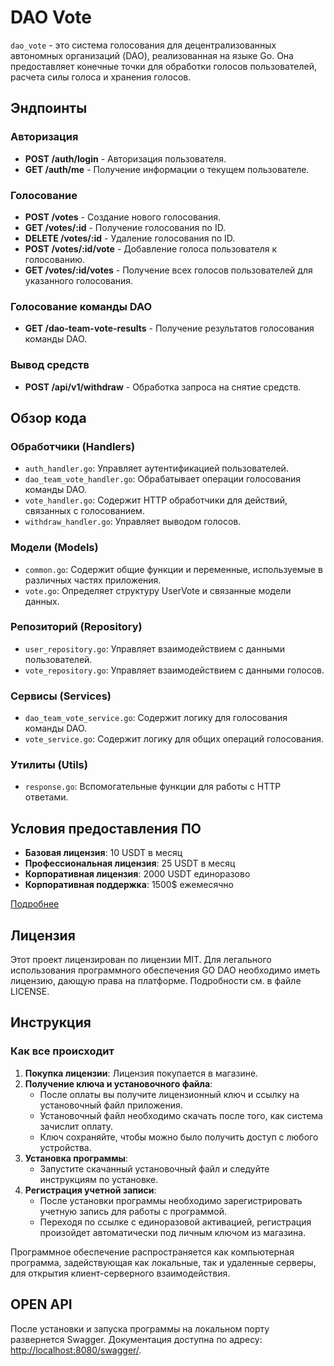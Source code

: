 # DAO Vote

`dao_vote` - это система голосования для децентрализованных автономных организаций (DAO), реализованная на языке Go. Она предоставляет конечные точки для обработки голосов пользователей, расчета силы голоса и хранения голосов.

## Эндпоинты

### Авторизация

- **POST /auth/login** - Авторизация пользователя.
- **GET /auth/me** - Получение информации о текущем пользователе.

### Голосование

- **POST /votes** - Создание нового голосования.
- **GET /votes/:id** - Получение голосования по ID.
- **DELETE /votes/:id** - Удаление голосования по ID.
- **POST /votes/:id/vote** - Добавление голоса пользователя к голосованию.
- **GET /votes/:id/votes** - Получение всех голосов пользователей для указанного голосования.

### Голосование команды DAO

- **GET /dao-team-vote-results** - Получение результатов голосования команды DAO.

### Вывод средств

- **POST /api/v1/withdraw** - Обработка запроса на снятие средств.

## Обзор кода

### Обработчики (Handlers)

- `auth_handler.go`: Управляет аутентификацией пользователей.
- `dao_team_vote_handler.go`: Обрабатывает операции голосования команды DAO.
- `vote_handler.go`: Содержит HTTP обработчики для действий, связанных с голосованием.
- `withdraw_handler.go`: Управляет выводом голосов.

### Модели (Models)

- `common.go`: Содержит общие функции и переменные, используемые в различных частях приложения.
- `vote.go`: Определяет структуру UserVote и связанные модели данных.

### Репозиторий (Repository)

- `user_repository.go`: Управляет взаимодействием с данными пользователей.
- `vote_repository.go`: Управляет взаимодействием с данными голосов.

### Сервисы (Services)

- `dao_team_vote_service.go`: Содержит логику для голосования команды DAO.
- `vote_service.go`: Содержит логику для общих операций голосования.

### Утилиты (Utils)

- `response.go`: Вспомогательные функции для работы с HTTP ответами.

## Условия предоставления ПО

- **Базовая лицензия**: 10 USDT в месяц
- **Профессиональная лицензия**: 25 USDT в месяц
- **Корпоративная лицензия**: 2000 USDT единоразово
- **Корпоративная поддержка**: 1500$ ежемесячно

[Подробнее](#)

## Лицензия

Этот проект лицензирован по лицензии MIT. Для легального использования программного обеспечения GO DAO необходимо иметь лицензию, дающую права на платформе. Подробности см. в файле LICENSE.

## Инструкция

### Как все происходит

1. **Покупка лицензии**: Лицензия покупается в магазине.
2. **Получение ключа и установочного файла**:
   - После оплаты вы получите лицензионный ключ и ссылку на установочный файл приложения.
   - Установочный файл необходимо скачать после того, как система зачислит оплату.
   - Ключ сохраняйте, чтобы можно было получить доступ с любого устройства.
3. **Установка программы**:
   - Запустите скачанный установочный файл и следуйте инструкциям по установке.
4. **Регистрация учетной записи**:
   - После установки программы необходимо зарегистрировать учетную запись для работы с программой.
   - Переходя по ссылке с единоразовой активацией, регистрация произойдет автоматически под личным ключом из магазина.

Программное обеспечение распространяется как компьютерная программа, задействующая как локальные, так и удаленные серверы, для открытия клиент-серверного взаимодействия.

## OPEN API

После установки и запуска программы на локальном порту развернется Swagger. Документация доступна по адресу: [http://localhost:8080/swagger/](http://localhost:8080/swagger/).
